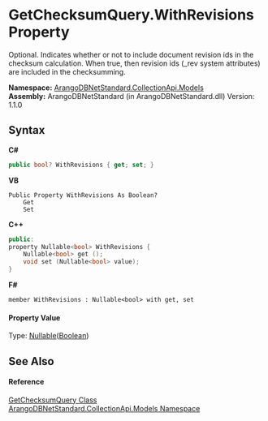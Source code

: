 # GetChecksumQuery.WithRevisions Property 
 

Optional. Indicates whether or not to include document revision ids in the checksum calculation. When true, then revision ids (_rev system attributes) are included in the checksumming.

**Namespace:**&nbsp;<a href="eddef630-2e74-9b99-ee5b-91305adea48b">ArangoDBNetStandard.CollectionApi.Models</a><br />**Assembly:**&nbsp;ArangoDBNetStandard (in ArangoDBNetStandard.dll) Version: 1.1.0

## Syntax

**C#**<br />
``` C#
public bool? WithRevisions { get; set; }
```

**VB**<br />
``` VB
Public Property WithRevisions As Boolean?
	Get
	Set
```

**C++**<br />
``` C++
public:
property Nullable<bool> WithRevisions {
	Nullable<bool> get ();
	void set (Nullable<bool> value);
}
```

**F#**<br />
``` F#
member WithRevisions : Nullable<bool> with get, set

```


#### Property Value
Type: <a href="https://docs.microsoft.com/dotnet/api/system.nullable-1" target="_blank" rel="noopener noreferrer">Nullable</a>(<a href="https://docs.microsoft.com/dotnet/api/system.boolean" target="_blank" rel="noopener noreferrer">Boolean</a>)

## See Also


#### Reference
<a href="f3b24370-c2b8-49bf-95e4-b6d536707a9f">GetChecksumQuery Class</a><br /><a href="eddef630-2e74-9b99-ee5b-91305adea48b">ArangoDBNetStandard.CollectionApi.Models Namespace</a><br />